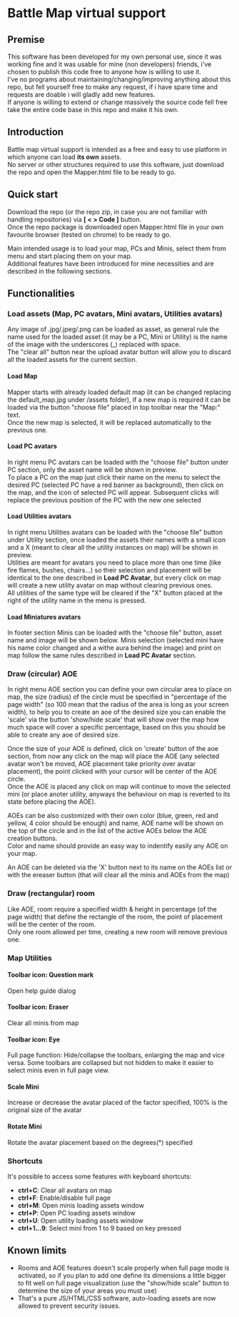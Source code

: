 # Battle Map virtual support
## Premise
This software has been developed for my own personal use, since it was working fine and it was usable for mine (non developers) friends, i've chosen to publish this code free to anyone how is willing to use it.  
I've no programs about maintaining/changing/improving anything about this repo, but fell yourself free to make any request, if i have spare time and requests are doable i will gladly add new features.  
If anyone is willing to extend or change massively the source code fell free take the entire code base in this repo and make it his own. 

## Introduction
Battle map virtual support is intended as a free and easy to use platform in which anyone can load **its own** assets.  
No server or other structures required to use this software, just download the repo and open the Mapper.html file to be ready to go.

## Quick start
Download the repo (or the repo zip, in case you are not familiar with handling repositories) via **[ < > Code ]** button.  
Once the repo package is downloaded open Mapper.html file in your own favourite browser (tested on chrome) to be ready to go.

Main intended usage is to load your map, PCs and Minis, select them from menu and start placing them on your map.  
Additional features have been introduced for mine necessities and are described in the following sections.

## Functionalities
### Load assets (Map, PC avatars, Mini avatars, Utilities avatars)
Any image of .jpg/.jpeg/.png can be loaded as asset, as general rule the name used for the loaded asset (it may be a PC, Mini or Utility) is the name of the image with the underscores (_) replaced with space.  
The "clear all" button near the upload avatar button will allow you to discard all the loaded assets for the current section. 

#### Load Map
Mapper starts with already loaded default map (it can be changed replacing the default_map.jpg under /assets folder), if a new map is required it can be loaded via the button "choose file" placed in top toolbar near the "Map:" text.  
Once the new map is selected, it will be replaced automatically to the previous one.

#### Load PC avatars
In right menu PC avatars can be loaded with the "choose file" button under PC section, only the asset name will be shown in preview.  
To place a PC on the map just click their name on the menu to select the desired PC (selected PC have a red banner as background), then click on the map, and the icon of selected PC will appear. Subsequent clicks will replace the previous position of the PC with the new one selected

#### Load Utilities avatars
In right menu Utilities avatars can be loaded with the "choose file" button under Utility section, once loaded the assets their names with a small icon and a X (meant to clear all the utility instances on map) will be shown in preview.  
Utilities are meant for avatars you need to place more than one time (like fire flames, bushes, chairs...) so their selection and placement will be identical to the one described in **Load PC Avatar**, but every click on map will create a new utility avatar on map without clearing previous ones.  
All utilities of the same type will be cleared if the "X" button placed at the right of the utility name in the menu is pressed.

#### Load Miniatures avatars
In footer section Minis can be loaded with the "choose file" button, asset name and image will be shown below.
Minis selection (selected mini have his name color changed and a withe aura behind the image) and print on map follow the same rules described in **Load PC Avatar** section. 

### Draw (circular) AOE
In right menu AOE section you can define your own circular area to place on map, the size (radius) of the circle must be specified in "percentage of the page width" (so 100 mean that the radius of the area is long as your screen width), to help you to create an aoe of the desired size you can enable the 'scale' via the button
'show/hide scale' that will show over the map how much space will cover a specific percentage, based on this you should be able to create
any aoe of desired size.  

Once the size of your AOE is defined, click on 'create' button of the aoe section, from now any click on the map will place the
AOE (any selected avatar won't be moved, AOE placement take priority over avatar placement), the point clicked with your cursor will be center
of the AOE circle.  
Once the AOE is placed any click on map will continue to move the selected mini (or place anoter utility, anyways the behaviour on map
is reverted to its state before placing the AOE).  

AOEs can be also customized with their own color (blue, green, red and yellow, 4 color should be enough) and name, AOE name will be shown
on the top of the circle and in the list of the active AOEs below the AOE creation buttons.  
Color and name should provide an easy way to indentify easily any AOE on your map.  

An AOE can be deleted via the 'X' button next to its name on the AOEs list or with the ereaser button (that will clear all the minis and
AOEs from the map)

### Draw (rectangular) room
Like AOE, room require a specified width & height in percentage (of the page width) that define the rectangle of the room, the point of placement will be the
center of the room.  
Only one room allowed per time, creating a new room will remove previous one.

### Map Utilities
#### Toolbar icon: Question mark
Open help guide dialog

#### Toolbar icon: Eraser
Clear all minis from map

#### Toolbar icon: Eye 
Full page function: Hide/collapse the toolbars, enlarging the map and vice versa. Some toolbars are collapsed but not hidden to make it easier to select minis even in full page view.

#### Scale Mini
Increase or decrease the avatar placed of the factor specified, 100% is the original size of the avatar

#### Rotate Mini
Rotate the avatar placement based on the degrees(°) specified

### Shortcuts
It's possible to access some features with keyboard shortcuts:
- **ctrl+C**: Clear all avatars on map
- **ctrl+F**: Enable/disable full page
- **ctrl+M**: Open minis loading assets window
- **ctrl+P**: Open PC loading assets window
- **ctrl+U**: Open utility loading assets window
- **ctrl+1...9**: Select mini from 1 to 9 based on key pressed

## Known limits
- Rooms and AOE features doesn't scale properly when full page mode is activated, so if you plan to add one define its dimensions a little bigger to fit well on full page visualization (use the "show/hide scale" button to determine the size of your areas you must use)
- That's a pure JS/HTML/CSS software, auto-loading assets are now allowed to prevent security issues.
